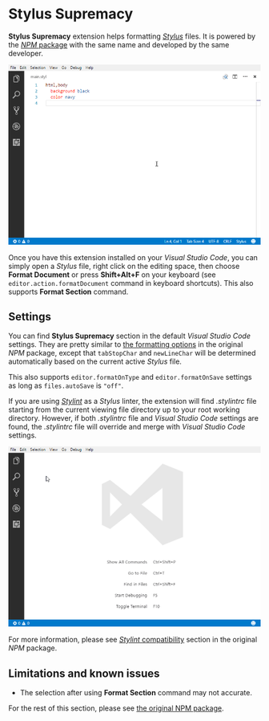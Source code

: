 # Stylus Supremacy

**Stylus Supremacy** extension helps formatting *[Stylus](http://stylus-lang.com)* files. It is powered by the [*NPM* package](https://www.npmjs.com/package/stylus-supremacy) with the same name and developed by the same developer.

![Demo](misc/demo.gif)

Once you have this extension installed on your *Visual Studio Code*, you can simply open a *Stylus* file, right click on the editing space, then choose **Format Document** or press **Shift+Alt+F** on your keyboard (see `editor.action.formatDocument` command in keyboard shortcuts). This also supports **Format Section** command.

## Settings

You can find **Stylus Supremacy** section in the default *Visual Studio Code* settings. They are pretty similar to [the formatting options](https://github.com/ThisIsManta/stylus-supremacy#formatting-options) in the original *NPM* package, except that `tabStopChar` and `newLineChar` will be determined automatically based on the current active *Stylus* file.

This also supports `editor.formatOnType` and `editor.formatOnSave` settings as long as `files.autoSave` is `"off"`.

If you are using *[Stylint](https://marketplace.visualstudio.com/items?itemName=vtfn.stylint)* as a *Stylus* linter, the extension will find *.stylintrc* file starting from the current viewing file directory up to your root working directory. However, if both *.stylintrc* file and *Visual Studio Code* settings are found, the *.stylintrc* file will override and merge with *Visual Studio Code* settings.

![Stylint](misc/settings.gif)

For more information, please see [*Stylint* compatibility](https://github.com/ThisIsManta/stylus-supremacy#stylint-compatibility) section in the original *NPM* package.

## Limitations and known issues

- The selection after using **Format Section** command may not accurate.

For the rest of this section, please see [the original NPM package](https://www.npmjs.com/package/stylus-supremacy#limitations-and-known-issues).
